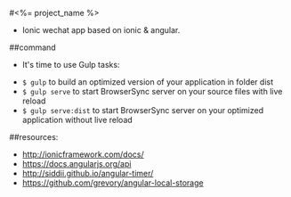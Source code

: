 #<%= project_name %>
+ Ionic wechat app based on ionic & angular.

##command
+ It's time to use Gulp tasks:
- `$ gulp` to build an optimized version of your application in folder dist
- `$ gulp serve` to start BrowserSync server on your source files with live reload
- `$ gulp serve:dist` to start BrowserSync server on your optimized application without live reload

##resources:
+ http://ionicframework.com/docs/
+ https://docs.angularjs.org/api
+ http://siddii.github.io/angular-timer/
+ https://github.com/grevory/angular-local-storage

